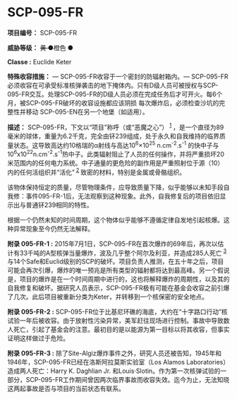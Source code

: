 # SCP-095-FR

**项目编号：**  SCP-095-FR

**威胁等级：**  <span style='text-decoration: line-through;'>&#40644; &#9679;</span>橙色 ●

**Classe :**  Euclide Keter

**特殊收容措施：**  — SCP-095-FR收容于一个密封的防辐射箱内。— SCP-095-FR必须收容在可承受标准核弹袭击的地下掩体内。只有D级人员可被授权与SCP-095-FR交互。处理SCP-095-FR的D级人员必须在完成任务后才可开火。每6个月，被SCP-095-FR破坏的收容设施都应该阴损 每次爆炸后，必须检查沙坑的完整性并移动 SCP-095-EN在另一个地堡（如适用）。

**描述：**  SCP-095-FR，下文以“项目”称呼（或“恶魔之心”）<sup class='footnoteref'>
 <a shape='rect' class='footnoteref' id='footnoteref-1' href='javascript:;' onclick='WIKIDOT.page.utils.scrollToReference(&apos;footnote-1&apos;)'>1</a>
</sup> ，是一个直径为89毫米的球体，重量为6.2千克，完全由钚239组成，处于永久和自我维持的临界质量状态。这导致高达约10格瑞的α射线与高达10<sup>6</sup>×10<sup>25</sup> n.cm<sup>-2</sup>.s<sup>-1</sup> 的快中子与 10<sup>6</sup>x10<sup>22</sup>n.cm<sup>-2</sup>.s<sup>-1</sup>热中子。此类辐射阻止了人员的任何操作，并将严重损坏20米范围内的任何电力系统。中子通量的更危险的副作用是严重照射位于源（10）内的任何活组织并“活化”<sup class='footnoteref'>
 <a shape='rect' class='footnoteref' id='footnoteref-2' href='javascript:;' onclick='WIKIDOT.page.utils.scrollToReference(&apos;footnote-2&apos;)'>2</a>
</sup> 致密的材料，特别是金属或骨骼组织。

该物体保持恒定的质量，尽管物理条件，应导致质量下降，似乎能够以未知手段自我修：事件095-FR-1后，无法观察到这种现象。此外，自我修复后的项目依旧显示出与普通钚239相同的特性。

根据一个仍然未知的时间周期，这个物体似乎能够不遵循定律自发地引起核爆。这种异常现象至今仍然无法解释。

**附录 095-FR-1 :**  2015年7月1日，SCP-095-FR在首次爆炸的69年后，再次以估计有33千吨的A型核弹当量爆炸，波及几乎整个阿尔及利亚，并造成285人死亡<sup class='footnoteref'>
 <a shape='rect' class='footnoteref' id='footnoteref-3' href='javascript:;' onclick='WIKIDOT.page.utils.scrollToReference(&apos;footnote-3&apos;)'>3</a>
</sup> 与14个Safe和Euclid级别的SCP的破坏。项目负责人推测，在五十年之后，项目可能会再次引爆，爆炸的唯一预兆是所有类型的辐射都将达到最高峰。另一个假说是，项目的爆炸是在一个时间周期中进行的，这也将解释爆炸的周期性，以及其的自我修复和破坏。据研究人员表示，SCP-095-FR极有可能在基金会收容之前引爆了几次。此后项目被重新分类为Keter，并转移到一个核保密的安全地点。

**附录 095-FR-2 :**  SCP-095-FR位于比基尼环礁的海底，大约在“十字路口行动”核试验一年后被收容。由于放射性污染异常，美军赶往现场进行控制。事故中导致数人死亡，引起了基金会的注意。最初目的是以能源为第一目标以将其收容，但事实证明这样做过于危险。

**附录 095-FR-3 :**  除了Site-Algiz爆炸事件之外，研究人员还被告知，1945年和1946年，SCP-095-FR已经在洛斯阿拉莫斯实验室（Los Alamos Laboratories）造成两人死亡：Harry K. Daghlian Jr. 和Louis·Slotin。作为第一次核弹试验的一部分，SCP-095-FR工作期间曾因两次临界事故而收容失效。迄今为止，无法知晓这两起事故是否与项目的当前状态有联系。

